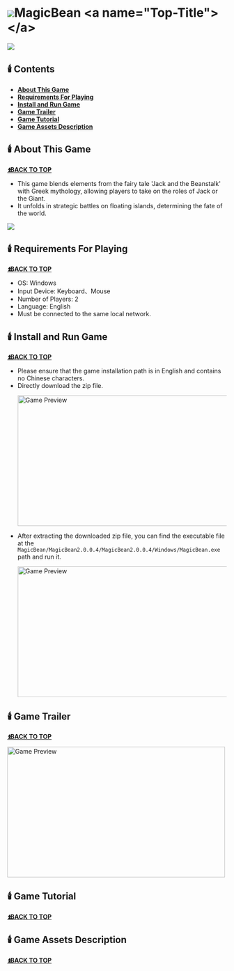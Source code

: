 # ![](https://file.notion.so/f/f/29dc6b77-cc77-4dce-b299-866d6ff7c824/d5ffda6e-5b9c-42f9-9feb-b790043b348e/UnrealGameLogo_(35_x_35_%E5%83%8F%E7%B4%A0).png?id=b0a1740c-6b31-46bd-a77b-fe7412a09a43&table=block&spaceId=29dc6b77-cc77-4dce-b299-866d6ff7c824&expirationTimestamp=1715760000000&signature=fuJ7J9_a3xl0X3VVQcennDLkOm1MdXeWjd0vdcpALGk&downloadName=UnrealGameLogo+%2835+x+35+%E5%83%8F%E7%B4%A0%29.png)MagicBean <a name="Top-Title"></a>
![](https://rocky-allspice-628.notion.site/image/https%3A%2F%2Fprod-files-secure.s3.us-west-2.amazonaws.com%2F29dc6b77-cc77-4dce-b299-866d6ff7c824%2Faaa229a7-f517-41a2-80da-4071b1271008%2FMagicBeanSplash.png?table=block&id=00d128cf-01df-4398-b7ac-86e3a3c824e9&spaceId=29dc6b77-cc77-4dce-b299-866d6ff7c824&width=2000&userId=&cache=v2)
## 🕯️ Contents <a name="Contents-Title"></a>
* **[About This Game](#Description-Title)**
* **[Requirements For Playing](#Require-Title)**
* **[Install and Run Game](#Install-Title)**
* **[Game Trailer](#Trailer-Title)**
* **[Game Tutorial](#Tutorial-Title)**
* **[Game Assets Description](#Asset-Title)**
  
<a name="Description-Title"></a>
## 🕯️ About This Game 
**[⏫BACK TO TOP](#Top-Title)**
* This game blends elements from the fairy tale 'Jack and the Beanstalk' with Greek mythology, allowing players to take on the roles of Jack or the Giant. 
* It unfolds in strategic battles on floating islands, determining the fate of the world.

![](https://file.notion.so/f/f/29dc6b77-cc77-4dce-b299-866d6ff7c824/3d6778d8-3fed-452d-8290-cc2c66702276/DescriptionIMG.png?id=655d219c-e462-40bb-803a-74cfe57190ed&table=block&spaceId=29dc6b77-cc77-4dce-b299-866d6ff7c824&expirationTimestamp=1715832000000&signature=XI1cG2vce-Pa4i6cMew3Tm8d8WAvPM-BSVS76TbiSjU&downloadName=DescriptionIMG.png)
<a name="Require-Title"></a>
## 🕯️ Requirements For Playing 
**[⏫BACK TO TOP](#Top-Title)**
  * OS: Windows
  * Input Device: Keyboard、Mouse
  * Number of Players: 2
  * Language: English
  * Must be connected to the same local network.

<a name="Install-Title"></a>
## 🕯️ Install and Run Game 
**[⏫BACK TO TOP](#Top-Title)**
* Please ensure that the game installation path is in English and contains no Chinese characters.
* Directly download the zip file.
  <p align="left">
    <a>
      <img src="https://rocky-allspice-628.notion.site/image/https%3A%2F%2Fprod-files-secure.s3.us-west-2.amazonaws.com%2F29dc6b77-cc77-4dce-b299-866d6ff7c824%2F8f120129-5860-4249-a531-96f0b797dec6%2FTutorial(1).png?table=block&id=ae525dcd-2de2-48c7-8570-5a3e3961f903&spaceId=29dc6b77-cc77-4dce-b299-866d6ff7c824&width=2000&userId=&cache=v2" width="500" height="300" alt="Game Preview">
    </a>
  </p>
* After extracting the downloaded zip file, you can find the executable file at the ``MagicBean/MagicBean2.0.0.4/MagicBean2.0.0.4/Windows/MagicBean.exe`` path and run it.
  <p align="left">
    <a>
      <img src="https://rocky-allspice-628.notion.site/image/https%3A%2F%2Fprod-files-secure.s3.us-west-2.amazonaws.com%2F29dc6b77-cc77-4dce-b299-866d6ff7c824%2Fd66f2951-5c9c-46b3-bd4c-5d873dd9114d%2FTutorial(2).png?table=block&id=c52cad54-eac5-45bd-aadf-9595cb36e027&spaceId=29dc6b77-cc77-4dce-b299-866d6ff7c824&width=2000&userId=&cache=v2" width="500" height="300" alt="Game Preview">
    </a>
  </p>
<a name="Trailer-Title"></a>
## 🕯️ Game Trailer 
**[⏫BACK TO TOP](#Top-Title)**
<p align="left">
  <a href="https://youtu.be/jOlzxBTxuZg?si=ZdTqOCf6b9-mu6jg">
    <img src="https://rocky-allspice-628.notion.site/image/https%3A%2F%2Fprod-files-secure.s3.us-west-2.amazonaws.com%2F29dc6b77-cc77-4dce-b299-866d6ff7c824%2Fa55fe535-0e08-4f5b-be4a-36ae45cf4285%2FMagicBeanYoutubeIMG.png?table=block&id=ced9cf69-0a76-450b-b2ed-f4f35281235e&spaceId=29dc6b77-cc77-4dce-b299-866d6ff7c824&width=1920&userId=&cache=v2" width="500" height="300" alt="Game Preview">
  </a>
</p>



<a name="Tutorial-Title"></a>
## 🕯️ Game Tutorial 
**[⏫BACK TO TOP](#Top-Title)**

<a name="Asset-Title"></a>
## 🕯️ Game Assets Description 
**[⏫BACK TO TOP](#Top-Title)**
